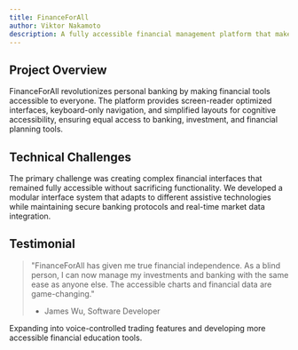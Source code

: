 ```yaml
---
title: FinanceForAll
author: Viktor Nakamoto
description: A fully accessible financial management platform that makes banking and investment tools available to users with various disabilities
---
```


## Project Overview

FinanceForAll revolutionizes personal banking by making financial tools accessible to everyone. The platform provides screen-reader optimized interfaces, keyboard-only navigation, and simplified layouts for cognitive accessibility, ensuring equal access to banking, investment, and financial planning tools.

## Technical Challenges

The primary challenge was creating complex financial interfaces that remained fully accessible without sacrificing functionality. We developed a modular interface system that adapts to different assistive technologies while maintaining secure banking protocols and real-time market data integration.

## Testimonial

> "FinanceForAll has given me true financial independence. As a blind person, I can now manage my investments and banking with the same ease as anyone else. The accessible charts and financial data are game-changing."
>
> - James Wu, Software Developer

Expanding into voice-controlled trading features and developing more accessible financial education tools.
